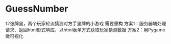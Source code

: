 # GuessNumber
12张牌里，两个玩家轮流猜测对方手里牌的小游戏
需要重构
方案1：服务器端处理请求、返回html形式响应，以html表单方式获取玩家猜测数据
方案2：用Pygame做可视化